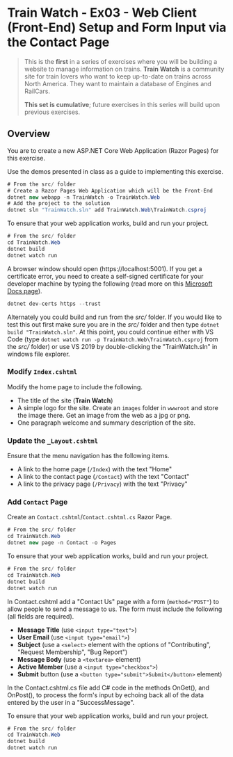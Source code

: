 # Train Watch - Ex03 - Web Client (Front-End) Setup and Form Input via the Contact Page

> This is the **first** in a series of exercises where you will be building a website to manage information on trains. **Train Watch** is a community site for train lovers who want to keep up-to-date on trains across North America. They want to maintain a database of Engines and RailCars.
>
> **This set is cumulative**; future exercises in this series will build upon previous exercises.

## Overview

You are to create a new ASP.NET Core Web Application (Razor Pages) for this exercise.

Use the demos presented in class as a guide to implementing this exercise.

```csharp
# From the src/ folder
# Create a Razor Pages Web Application which will be the Front-End
dotnet new webapp -n TrainWatch -o TrainWatch.Web
# Add the project to the solution
dotnet sln "TrainWatch.sln" add TrainWatch.Web\TrainWatch.csproj
```

To ensure that your web application works, build and run your project.

```csharp
# From the src/ folder
cd TrainWatch.Web
dotnet build
dotnet watch run
```

A browser window should open (https://localhost:5001). If you get a certificate error, you need to create a self-signed certificate for your developer machine by typing the following (read more on this [Microsoft Docs page](https://docs.microsoft.com/aspnet/core/security/enforcing-ssl#trust-the-aspnet-core-https-development-certificate-on-windows-and-macos)).

```csharp
dotnet dev-certs https --trust
```
Alternately you could build and run from the *src/* folder. If you would like to test this out first make sure you are in the *src/* folder and then type `dotnet build "TrainWatch.sln"`. At this point, you could continue either with VS Code (type `dotnet watch run -p TrainWatch.Web\TrainWatch.csproj` from the *src/* folder) or use VS 2019 by double-clicking the "TrainWatch.sln" in windows file explorer.

### Modify `Index.cshtml`

Modify the home page to include the following.

- The title of the site (**Train Watch**)
- A simple logo for the site. Create an `images` folder in `wwwroot` and store the image there. Get an image from the web as a jpg or png.
- One paragraph welcome and summary description of the site.

### Update the `_Layout.cshtml`

Ensure that the menu navigation has the following items.

- A link to the home page (`/Index`) with the text "Home"
- A link to the contact page (`/Contact`) with the text "Contact"
- A link to the privacy page (`/Privacy`) with the text "Privacy"

### Add `Contact` Page

Create an `Contact.cshtml`/`Contact.cshtml.cs` Razor Page.

```csharp
# From the src/ folder
cd TrainWatch.Web
dotnet new page -n Contact -o Pages
```
To ensure that your web application works, build and run your project.

```csharp
# From the src/ folder
cd TrainWatch.Web
dotnet build
dotnet watch run
```

In Contact.cshtml add a "Contact Us" page with a form (`method="POST"`) to allow people to send a message to us. The form must include the following (all fields are required).

- **Message Title** (use `<input type="text">`)
- **User Email** (use `<input type="email">`)
- **Subject** (use a `<select>` element with the options of "Contributing", "Request Membership", "Bug Report")
- **Message Body** (use a `<textarea>` element)
- **Active Member** (use a `<input type="checkbox">`)
- **Submit** button (use a `<button type="submit">Submit</button>` element)

In the Contact.cshtml.cs file add C# code in the methods OnGet(), and OnPost(), to process the form's input by echoing back all of the data entered by the user in a "SuccessMessage".

To ensure that your web application works, build and run your project.

```csharp
# From the src/ folder
cd TrainWatch.Web
dotnet build
dotnet watch run
```